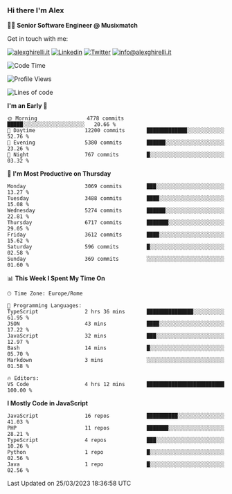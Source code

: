 ### Hi there I'm Alex

👨‍💻 __Senior Software Engineer @ Musixmatch__

Get in touch with me:

[![alexghirelli.it](https://img.shields.io/static/v1?label=alexghirelli.it&message=%20&color=red&logo=&style=flat-square&logoColor=white)](https://www.alexghirelli.it/)
[![Linkedin](https://img.shields.io/static/v1?label=Linkedin&message=%20&color=blue&logo=Linkedin&style=flat-square&logoColor=white)](https://linkedin.com/in/alexghirelli)
[![Twitter](https://img.shields.io/static/v1?label=Twitter&message=%20&color=blue&logo=Twitter&style=flat-square&logoColor=white)](https://twitter.com/alexGhirelli)
[![info@alexghirelli.it](https://img.shields.io/static/v1?label=info@alexghirelli.it&message=%20&color=red&logo=gmail&style=flat-square&logoColor=white)](mailto:info@alexghirelli.it)

<!--START_SECTION:waka-->
![Code Time](http://img.shields.io/badge/Code%20Time-7%2C385%20hrs%2043%20mins-blue)

![Profile Views](http://img.shields.io/badge/Profile%20Views-0-blue)

![Lines of code](https://img.shields.io/badge/From%20Hello%20World%20I%27ve%20Written-32.9%20million%20lines%20of%20code-blue)

**I'm an Early 🐤** 

```text
🌞 Morning                4778 commits        █████░░░░░░░░░░░░░░░░░░░░   20.66 % 
🌆 Daytime                12200 commits       █████████████░░░░░░░░░░░░   52.76 % 
🌃 Evening                5380 commits        ██████░░░░░░░░░░░░░░░░░░░   23.26 % 
🌙 Night                  767 commits         █░░░░░░░░░░░░░░░░░░░░░░░░   03.32 % 
```
📅 **I'm Most Productive on Thursday** 

```text
Monday                   3069 commits        ███░░░░░░░░░░░░░░░░░░░░░░   13.27 % 
Tuesday                  3488 commits        ████░░░░░░░░░░░░░░░░░░░░░   15.08 % 
Wednesday                5274 commits        ██████░░░░░░░░░░░░░░░░░░░   22.81 % 
Thursday                 6717 commits        ███████░░░░░░░░░░░░░░░░░░   29.05 % 
Friday                   3612 commits        ████░░░░░░░░░░░░░░░░░░░░░   15.62 % 
Saturday                 596 commits         █░░░░░░░░░░░░░░░░░░░░░░░░   02.58 % 
Sunday                   369 commits         ░░░░░░░░░░░░░░░░░░░░░░░░░   01.60 % 
```


📊 **This Week I Spent My Time On** 

```text
🕑︎ Time Zone: Europe/Rome

💬 Programming Languages: 
TypeScript               2 hrs 36 mins       ███████████████░░░░░░░░░░   61.95 % 
JSON                     43 mins             ████░░░░░░░░░░░░░░░░░░░░░   17.22 % 
JavaScript               32 mins             ███░░░░░░░░░░░░░░░░░░░░░░   12.97 % 
Bash                     14 mins             █░░░░░░░░░░░░░░░░░░░░░░░░   05.70 % 
Markdown                 3 mins              ░░░░░░░░░░░░░░░░░░░░░░░░░   01.58 % 

🔥 Editors: 
VS Code                  4 hrs 12 mins       █████████████████████████   100.00 % 
```

**I Mostly Code in JavaScript** 

```text
JavaScript               16 repos            ██████████░░░░░░░░░░░░░░░   41.03 % 
PHP                      11 repos            ███████░░░░░░░░░░░░░░░░░░   28.21 % 
TypeScript               4 repos             ███░░░░░░░░░░░░░░░░░░░░░░   10.26 % 
Python                   1 repo              █░░░░░░░░░░░░░░░░░░░░░░░░   02.56 % 
Java                     1 repo              █░░░░░░░░░░░░░░░░░░░░░░░░   02.56 % 
```




 Last Updated on 25/03/2023 18:36:58 UTC
<!--END_SECTION:waka-->
